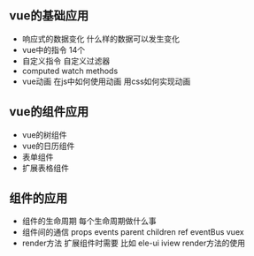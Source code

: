 ## vue的基础应用
- 响应式的数据变化 什么样的数据可以发生变化
- vue中的指令 14个
- 自定义指令 自定义过滤器
- computed watch methods
- vue动画 在js中如何使用动画 用css如何实现动画


## vue的组件应用
- vue的树组件
- vue的日历组件
- 表单组件
- 扩展表格组件

## 组件的应用
- 组件的生命周期  每个生命周期做什么事
- 组件间的通信 props events parent children ref eventBus vuex
- render方法 扩展组件时需要 比如 ele-ui iview  render方法的使用